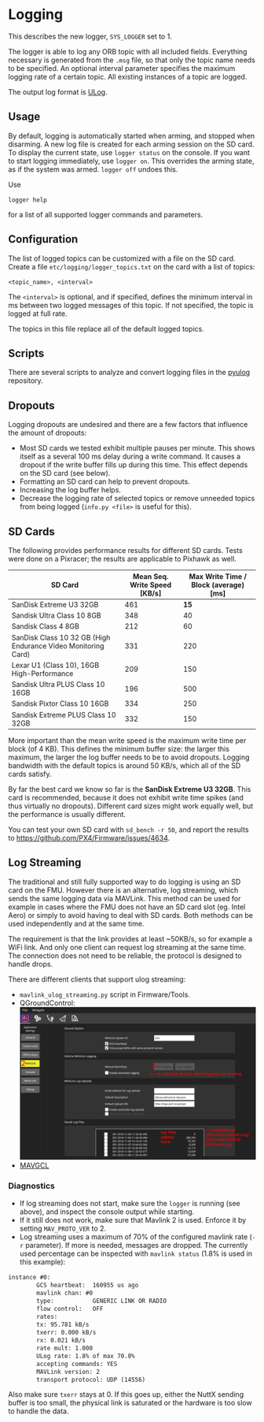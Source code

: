 # Logging

This describes the new logger, `SYS_LOGGER` set to 1.

The logger is able to log any ORB topic with all included fields. Everything
necessary is generated from the `.msg` file, so that only the topic name needs
to be specified. An optional interval parameter specifies the maximum logging
rate of a certain topic. All existing instances of a topic are logged.

The output log format is [ULog](advanced-ulog-file-format.md).

## Usage
By default, logging is automatically started when arming, and stopped when
disarming. A new log file is created for each arming session on the SD card. To
display the current state, use `logger status` on the console.  If you want to
start logging immediately, use `logger on`. This overrides the arming state, as
if the system was armed. `logger off` undoes this.

Use
```
logger help
```
for a list of all supported logger commands and parameters.


## Configuration
The list of logged topics can be customized with a file on the SD card. Create a
file `etc/logging/logger_topics.txt` on the card with a list of topics:
```
<topic_name>, <interval>
```
The `<interval>` is optional, and if specified, defines the minimum interval in
ms between two logged messages of this topic. If not specified, the topic is
logged at full rate.

The topics in this file replace all of the default logged topics.


## Scripts
There are several scripts to analyze and convert logging files in the
[pyulog](https://github.com/PX4/pyulog) repository.


## Dropouts
Logging dropouts are undesired and there are a few factors that influence the
amount of dropouts:
- Most SD cards we tested exhibit multiple pauses per minute. This shows
  itself as a several 100 ms delay during a write command. It causes a dropout
  if the write buffer fills up during this time. This effect depends on the SD
  card (see below).
- Formatting an SD card can help to prevent dropouts.
- Increasing the log buffer helps.
- Decrease the logging rate of selected topics or remove unneeded topics from
  being logged (`info.py <file>` is useful for this).

## SD Cards
The following provides performance results for different SD cards.
Tests were done on a Pixracer; the results are applicable to Pixhawk as well.

| SD Card | Mean Seq. Write Speed [KB/s] | Max Write Time / Block (average) [ms] |
| -- | -- | -- |
| SanDisk Extreme U3 32GB | 461 | **15** |
| Sandisk Ultra Class 10 8GB | 348 | 40 |
| Sandisk Class 4 8GB | 212 | 60 |
| SanDisk Class 10 32 GB (High Endurance Video Monitoring Card) | 331 | 220 |
| Lexar U1 (Class 10), 16GB High-Performance | 209 | 150 |
| Sandisk Ultra PLUS Class 10 16GB | 196 | 500 |
| Sandisk Pixtor Class 10 16GB | 334 | 250 |
| Sandisk Extreme PLUS Class 10 32GB | 332 | 150 |

More important than the mean write speed is the maximum write time per block (of
4 KB). This defines the minimum buffer size: the larger this maximum, the larger
the log buffer needs to be to avoid dropouts. Logging bandwidth with the default
topics is around 50 KB/s, which all of the SD cards satisfy.

By far the best card we know so far is the **SanDisk Extreme U3 32GB**. This
card is recommended, because it does not exhibit write time spikes (and thus
virtually no dropouts). Different card sizes might work equally well, but the
performance is usually different.

You can test your own SD card with `sd_bench -r 50`, and report the results to
https://github.com/PX4/Firmware/issues/4634.

## Log Streaming
The traditional and still fully supported way to do logging is using an SD card
on the FMU. However there is an alternative, log streaming, which sends the
same logging data via MAVLink. This method can be used for example in cases
where the FMU does not have an SD card slot (eg. Intel Aero) or simply to avoid
having to deal with SD cards. Both methods can be used independently and at the
same time.

The requirement is that the link provides at least ~50KB/s, so for example a
WiFi link. And only one client can request log streaming at the same time. The
connection does not need to be reliable, the protocol is designed to handle
drops.

There are different clients that support ulog streaming:
- `mavlink_ulog_streaming.py` script in Firmware/Tools.
- QGroundControl:
![](../../images/gcs/qgc-log-streaming.png)
- [MAVGCL](https://github.com/ecmnet/MAVGCL)

### Diagnostics
- If log streaming does not start, make sure the `logger` is running (see
  above), and inspect the console output while starting.
- If it still does not work, make sure that Mavlink 2 is used. Enforce it by
  setting `MAV_PROTO_VER` to 2.
- Log streaming uses a maximum of 70% of the configured mavlink rate (`-r`
  parameter). If more is needed, messages are dropped. The currently used
  percentage can be inspected with `mavlink status` (1.8% is used in this
  example):
```
instance #0:
        GCS heartbeat:  160955 us ago
        mavlink chan: #0
        type:           GENERIC LINK OR RADIO
        flow control:   OFF
        rates:
        tx: 95.781 kB/s
        txerr: 0.000 kB/s
        rx: 0.021 kB/s
        rate mult: 1.000
        ULog rate: 1.8% of max 70.0%
        accepting commands: YES
        MAVLink version: 2
        transport protocol: UDP (14556)
```
  Also make sure `txerr` stays at 0. If this goes up, either the NuttX sending
  buffer is too small, the physical link is saturated or the hardware is too
  slow to handle the data.



